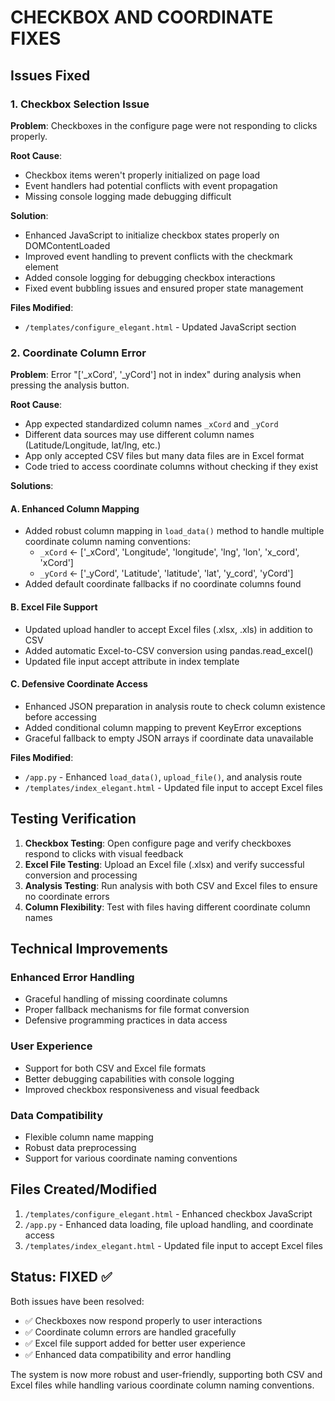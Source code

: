 # CHECKBOX AND COORDINATE FIXES

## Issues Fixed

### 1. Checkbox Selection Issue
**Problem**: Checkboxes in the configure page were not responding to clicks properly.

**Root Cause**: 
- Checkbox items weren't properly initialized on page load
- Event handlers had potential conflicts with event propagation
- Missing console logging made debugging difficult

**Solution**: 
- Enhanced JavaScript to initialize checkbox states properly on DOMContentLoaded
- Improved event handling to prevent conflicts with the checkmark element
- Added console logging for debugging checkbox interactions
- Fixed event bubbling issues and ensured proper state management

**Files Modified**:
- `/templates/configure_elegant.html` - Updated JavaScript section

### 2. Coordinate Column Error
**Problem**: Error "['_xCord', '_yCord'] not in index" during analysis when pressing the analysis button.

**Root Cause**: 
- App expected standardized column names `_xCord` and `_yCord`
- Different data sources may use different column names (Latitude/Longitude, lat/lng, etc.)
- App only accepted CSV files but many data files are in Excel format
- Code tried to access coordinate columns without checking if they exist

**Solutions**:

#### A. Enhanced Column Mapping
- Added robust column mapping in `load_data()` method to handle multiple coordinate column naming conventions:
  - `_xCord` ← ['_xCord', 'Longitude', 'longitude', 'lng', 'lon', 'x_cord', 'xCord']
  - `_yCord` ← ['_yCord', 'Latitude', 'latitude', 'lat', 'y_cord', 'yCord']
- Added default coordinate fallbacks if no coordinate columns found

#### B. Excel File Support
- Updated upload handler to accept Excel files (.xlsx, .xls) in addition to CSV
- Added automatic Excel-to-CSV conversion using pandas.read_excel()
- Updated file input accept attribute in index template

#### C. Defensive Coordinate Access
- Enhanced JSON preparation in analysis route to check column existence before accessing
- Added conditional column mapping to prevent KeyError exceptions
- Graceful fallback to empty JSON arrays if coordinate data unavailable

**Files Modified**:
- `/app.py` - Enhanced `load_data()`, `upload_file()`, and analysis route
- `/templates/index_elegant.html` - Updated file input to accept Excel files

## Testing Verification

1. **Checkbox Testing**: Open configure page and verify checkboxes respond to clicks with visual feedback
2. **Excel File Testing**: Upload an Excel file (.xlsx) and verify successful conversion and processing
3. **Analysis Testing**: Run analysis with both CSV and Excel files to ensure no coordinate errors
4. **Column Flexibility**: Test with files having different coordinate column names

## Technical Improvements

### Enhanced Error Handling
- Graceful handling of missing coordinate columns
- Proper fallback mechanisms for file format conversion
- Defensive programming practices in data access

### User Experience
- Support for both CSV and Excel file formats
- Better debugging capabilities with console logging
- Improved checkbox responsiveness and visual feedback

### Data Compatibility
- Flexible column name mapping
- Robust data preprocessing
- Support for various coordinate naming conventions

## Files Created/Modified

1. `/templates/configure_elegant.html` - Enhanced checkbox JavaScript
2. `/app.py` - Enhanced data loading, file upload handling, and coordinate access
3. `/templates/index_elegant.html` - Updated file input to accept Excel files

## Status: FIXED ✅

Both issues have been resolved:
- ✅ Checkboxes now respond properly to user interactions
- ✅ Coordinate column errors are handled gracefully
- ✅ Excel file support added for better user experience
- ✅ Enhanced data compatibility and error handling

The system is now more robust and user-friendly, supporting both CSV and Excel files while handling various coordinate column naming conventions.
